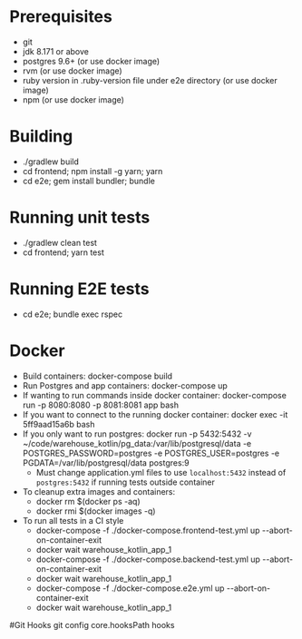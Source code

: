 # Prerequisites
 * git
 * jdk 8.171 or above
 * postgres 9.6+ (or use docker image)
 * rvm (or use docker image)
 * ruby version in .ruby-version file under e2e directory (or use docker image)
 * npm (or use docker image)
 
# Building
 * ./gradlew build
 * cd frontend; npm install -g yarn; yarn
 * cd e2e; gem install bundler; bundle
 
# Running unit tests
 * ./gradlew clean test
 * cd frontend; yarn test
 
# Running E2E tests
 * cd e2e; bundle exec rspec
 
# Docker
 * Build containers: docker-compose build
 * Run Postgres and app containers: docker-compose up
 * If wanting to run commands inside docker container: docker-compose run -p 8080:8080 -p 8081:8081 app bash 
 * If you want to connect to the running docker container: docker exec -it 5ff9aad15a6b bash
 * If you only want to run postgres: docker run -p 5432:5432 -v ~/code/warehouse_kotlin/pg_data:/var/lib/postgresql/data -e POSTGRES_PASSWORD=postgres -e POSTGRES_USER=postgres -e PGDATA=/var/lib/postgresql/data postgres:9
   - Must change application.yml files to use `localhost:5432` instead of `postgres:5432` if running tests outside container
 * To cleanup extra images and containers:
   - docker rm $(docker ps -aq)
   - docker rmi $(docker images -q)
 * To run all tests in a CI style
   - docker-compose -f ./docker-compose.frontend-test.yml up --abort-on-container-exit 
   - docker wait warehouse_kotlin_app_1
   - docker-compose -f ./docker-compose.backend-test.yml up --abort-on-container-exit 
   - docker wait warehouse_kotlin_app_1
   - docker-compose -f ./docker-compose.e2e.yml up --abort-on-container-exit 
   - docker wait warehouse_kotlin_app_1

#Git Hooks
git config core.hooksPath hooks
